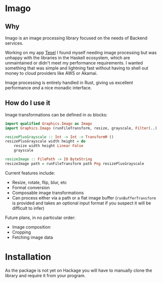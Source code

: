 # Imago

## Why

Imago is an image processing library focused on the needs of Backend services.

Working on my app [Texel](https://faycarsons.xyz) I found myself needing image processing but was unhappy with the libraries in the Haskell ecosystem, which are unmaintained or didn't meet my performance requirements. I wanted something that was simple and lightning fast without having to shell out money to cloud providers like AWS or Akamai. 

Image processing is entirely handled in Rust, giving us excellent performance *and* a nice monadic interface.

## How do I use it

Image transformations can be defined in `do` blocks: 

```haskell
import qualified Graphics.Imago as Imago
import Graphics.Imago (runFileTransform, resize, grayscale, Filter(..), Format(..))

resizePlusGrayscale :: Int -> Int -> TransformM ()
resizePlusGrayscale width height = do 
    resize width height Linear False
    grayscale

resizeImage :: FilePath -> IO ByteString
resizeImage path = runFileTransform path Png resizePlusGrayscale
```

Current features include:

- Resize, rotate, flip, blur, etc
- Format conversion
- Composable image transformations
- Can process either via a path or a flat image buffer (`runBufferTransform` is provided and takes an optional input format if you suspect it will be difficult to infer)

Future plans, in no particular order:

- Image composition 
- Cropping
- Fetching image data

# Installation

As the package is not yet on Hackage you will have to manually clone the library and require it from your program.